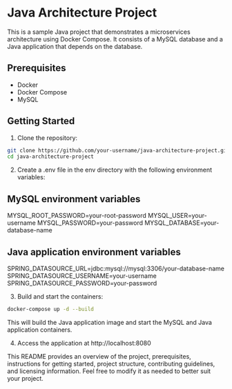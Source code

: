 # Java Architecture Project

This is a sample Java project that demonstrates a microservices architecture using Docker Compose. It consists of a MySQL database and a Java application that depends on the database.

## Prerequisites

- Docker
- Docker Compose
- MySQL

## Getting Started

1. Clone the repository:

```bash
git clone https://github.com/your-username/java-architecture-project.git
cd java-architecture-project
```

2. Create a .env file in the env directory with the following environment variables:

## MySQL environment variables
MYSQL_ROOT_PASSWORD=your-root-password
MYSQL_USER=your-username
MYSQL_PASSWORD=your-password
MYSQL_DATABASE=your-database-name

## Java application environment variables
SPRING_DATASOURCE_URL=jdbc:mysql://mysql:3306/your-database-name
SPRING_DATASOURCE_USERNAME=your-username
SPRING_DATASOURCE_PASSWORD=your-password


3. Build and start the containers:

```bash
docker-compose up -d --build
```
This will build the Java application image and start the MySQL and Java application containers.

4. Access the application at http://localhost:8080


This README provides an overview of the project, prerequisites, instructions for getting started, project structure, contributing guidelines, and licensing information. Feel free to modify it as needed to better suit your project.

